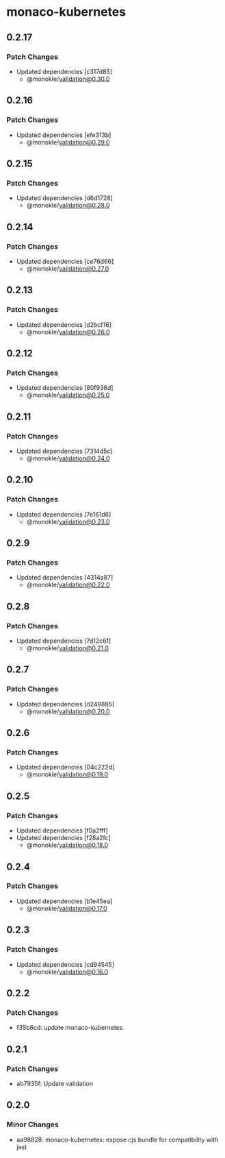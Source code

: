 # monaco-kubernetes

## 0.2.17

### Patch Changes

- Updated dependencies [c317d85]
  - @monokle/validation@0.30.0

## 0.2.16

### Patch Changes

- Updated dependencies [efe313b]
  - @monokle/validation@0.29.0

## 0.2.15

### Patch Changes

- Updated dependencies [d6d1728]
  - @monokle/validation@0.28.0

## 0.2.14

### Patch Changes

- Updated dependencies [ce76d66]
  - @monokle/validation@0.27.0

## 0.2.13

### Patch Changes

- Updated dependencies [d2bcf16]
  - @monokle/validation@0.26.0

## 0.2.12

### Patch Changes

- Updated dependencies [80f938d]
  - @monokle/validation@0.25.0

## 0.2.11

### Patch Changes

- Updated dependencies [7314d5c]
  - @monokle/validation@0.24.0

## 0.2.10

### Patch Changes

- Updated dependencies [7e161d6]
  - @monokle/validation@0.23.0

## 0.2.9

### Patch Changes

- Updated dependencies [4314a87]
  - @monokle/validation@0.22.0

## 0.2.8

### Patch Changes

- Updated dependencies [7d12c6f]
  - @monokle/validation@0.21.0

## 0.2.7

### Patch Changes

- Updated dependencies [d249885]
  - @monokle/validation@0.20.0

## 0.2.6

### Patch Changes

- Updated dependencies [04c222d]
  - @monokle/validation@0.19.0

## 0.2.5

### Patch Changes

- Updated dependencies [f0a2fff]
- Updated dependencies [f28a2fc]
  - @monokle/validation@0.18.0

## 0.2.4

### Patch Changes

- Updated dependencies [b1e45ea]
  - @monokle/validation@0.17.0

## 0.2.3

### Patch Changes

- Updated dependencies [cd94545]
  - @monokle/validation@0.16.0

## 0.2.2

### Patch Changes

- f35b6cd: update monaco-kubernetes

## 0.2.1

### Patch Changes

- ab7935f: Update validation

## 0.2.0

### Minor Changes

- aa98828: monaco-kubernetes: expose cjs bundle for compatibility with jest
